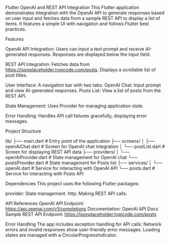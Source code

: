 Flutter OpenAI and REST API Integration
This Flutter application demonstrates integration with the OpenAI API to generate responses based on user input and fetches data from a sample REST API to display a list of items. It features a simple UI with navigation and follows Flutter best practices.

Features

OpenAI API Integration:
Users can input a text prompt and receive AI-generated responses.
Responses are displayed below the input field.

REST API Integration:
Fetches data from https://jsonplaceholder.typicode.com/posts.
Displays a scrollable list of post titles.

User Interface:
A navigation bar with two tabs:
OpenAI Chat: Input prompt and view AI-generated responses.
Posts List: View a list of posts from the REST API.

State Management:
Uses Provider for managing application state.

Error Handling:
Handles API call failures gracefully, displaying error messages.

Project Structure

lib/
├── main.dart                   # Entry point of the application
├── screens/
│   ├── openAiChat.dart        # Screen for OpenAI chat integration
│   └── postList.dart        # Screen for displaying REST API data
├── providers/
│   └── openAiProvider.dart      # State management for OpenAI chat
    └── postsProvider.dart      # State management for Posts list
├── services/
│   └── openAI.dart     # Service for interacting with OpenAI API
    └── posts.dart     # Service for interacting with Posts API


Dependencies
This project uses the following Flutter packages:

provider: State management.
http: Making REST API calls.

API References
OpenAI API
Endpoint: https://api.openai.com/v1/completions
Documentation: OpenAI API Docs
Sample REST API
Endpoint: https://jsonplaceholder.typicode.com/posts


Error Handling
The app includes exception handling for API calls:
Network errors and invalid responses show user-friendly error messages.
Loading states are managed with a CircularProgressIndicator.